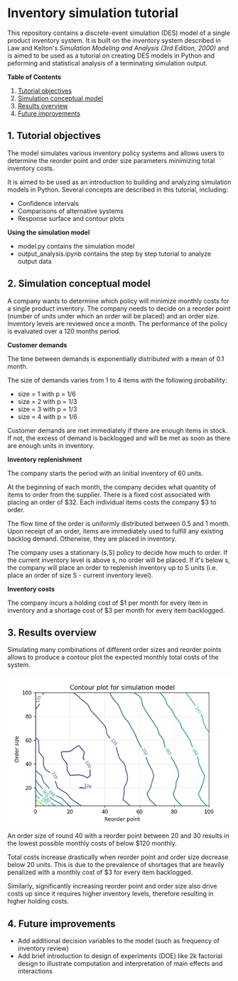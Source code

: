 # Inventory simulation tutorial

This repository contains a discrete-event simulation (DES) model of a single product inventory system. It is built on the inventory system described in Law and Kelton's *Simulation Modeling and Analysis (3rd Edition, 2000)* and is aimed to be used as a tutorial on creating DES models in Python and peforming and statistical analysis of a terminating simulation output.

**Table of Contents**
1. [Tutorial objectives](#objectives) 
2. [Simulation conceptual model](#conceptual-model)
3. [Results overview](#results)
4. [Future improvements](#to-do)

<a id="objectives"></a>

## 1. Tutorial objectives
The model simulates various inventory policy systems and allows users to determine the reorder point and order size parameters minimizing total inventory costs.

It is aimed to be used as an introduction to building and analyzing simulation models in Python. Several concepts are described in this tutorial, including:
* Confidence intervals
* Comparisons of alternative systems
* Response surface and contour plots

**Using the simulation model**
* model.py contains the simulation model
* output_analysis.ipynb contains the step by step tutorial to analyze output data


<a id="conceptual-model"></a>

## 2. Simulation conceptual model
A company wants to determine which policy will minimize monthly costs for a single product inventory. The company needs to decide on a reorder point (number of units under which an order will be placed) and an order size. Inventory levels are reviewed once a month. The performance of the policy is evaluated over a 120 months period.

**Customer demands**

The time between demands is exponentially distributed with a mean of 0.1 month.

The size of demands varies from 1 to 4 items with the following probability:
- size = 1 with p = 1/6
- size = 2 with p = 1/3
- size = 3 with p = 1/3
- size = 4 with p = 1/6

Customer demands are met immediately if there are enough items in stock. If not, the excess of demand is backlogged and will be met as soon as there are enough units in inventory.

**Inventory replenishment**

The company starts the period with an iinitial inventory of 60 units.

At the beginning of each month, the company decides what quantity of items to order from the supplier. There is a fixed cost associated with placing an order of $32. Each individual items costs the company $3 to order.

The flow time of the order is uniformly distributed between 0.5 and 1 month. Upon receipt of an order, items are immediately used to fulfill any existing backlog demand. Otherwise, they are placed in inventory.

The company uses a stationary (s,S) policy to decide how much to order. If the current inventory level is above s, no order will be placed. If it's below s, the company will place an order to replenish inventory up to S units (i.e. place an order of size S - current inventory level).

**Inventory costs**

The company incurs a holding cost of $1 per month for every item in inventory and a shortage cost of $3 per month for every item backlogged.


<a id="results"></a>

## 3. Results overview

Simulating many combinations of different order sizes and reorder points allows to produce a contour plot the expected monthly total costs of the system. 

![Contour plot](charts/contour.png)

An order size of round 40 with a reorder point between 20 and 30 results in the lowest possible monthly costs of below $120 monthly.

Total costs increase drastically when reorder point and order size decrease below 20 units. This is due to the prevalence of shortages that are heavily penalized with a monthly cost of $3 for every item backlogged.

Similarly, significantly increasing reorder point and order size also drive costs up since it requires higher inventory levels, therefore resulting in higher holding costs.


<a id="to-do"></a>

## 4. Future improvements
 - Add additional decision variables to the model (such as frequency of inventory review)
 - Add brief introduction to design of experiments (DOE) like 2k factorial design to illustrate computation and interpretation of main effects and interactions
